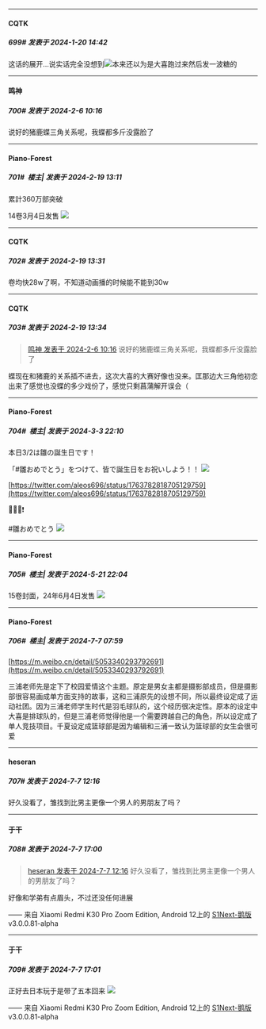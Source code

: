
*****

####  CQTK  
##### 699#       发表于 2024-1-20 14:42

这话的展开…说实话完全没想到<img src="https://static.saraba1st.com/image/smiley/face2017/001.png" referrerpolicy="no-referrer">本来还以为是大喜跑过来然后发一波糖的

*****

####  鸣神  
##### 700#       发表于 2024-2-6 10:16

说好的猪鹿蝶三角关系呢，我蝶都多斤没露脸了

*****

####  Piano-Forest  
##### 701#         楼主| 发表于 2024-2-19 13:11

累計360万部突破

14卷3月4日发售
<img src="https://p.sda1.dev/15/da78e67a8f8602f266eac09c6b87d0a7/20240219_130833.jpg" referrerpolicy="no-referrer">


*****

####  CQTK  
##### 702#       发表于 2024-2-19 13:31

卷均快28w了啊，不知道动画播的时候能不能到30w

*****

####  CQTK  
##### 703#       发表于 2024-2-19 13:34

<blockquote><a href="httphttps://bbs.saraba1st.com/2b/forum.php?mod=redirect&amp;goto=findpost&amp;pid=63895471&amp;ptid=1997993" target="_blank">鸣神 发表于 2024-2-6 10:16</a>
说好的猪鹿蝶三角关系呢，我蝶都多斤没露脸了</blockquote>
蝶现在和猪鹿的关系插不进去，这次大喜的大赛好像也没来。匡那边大三角他初恋出来了感觉也没蝶的多少戏份了，感觉只剩菖蒲解开误会（

*****

####  Piano-Forest  
##### 704#         楼主| 发表于 2024-3-3 22:10

本日3/2は雛の誕生日です！

「#雛おめでとう」をつけて、皆で誕生日をお祝いしよう！！
<img src="https://p.sda1.dev/16/89669cf3de8218b2d84be4679a2bdef3/20240303_220916.jpg" referrerpolicy="no-referrer">

[https://twitter.com/aleos696/status/1763782818705129759](https://twitter.com/aleos696/status/1763782818705129759)

🦋🐣🎂❗️

#雛おめでとう
<img src="https://p.sda1.dev/16/c0d3568b7a65e9f37edc65166de1cec8/20240303_220922.jpg" referrerpolicy="no-referrer">

*****

####  Piano-Forest  
##### 705#         楼主| 发表于 2024-5-21 22:04

15卷封面，24年6月4日发售
<img src="https://p.sda1.dev/17/f3a6888077550a84b9286a0a4c4f2d40/20240521_220311.jpg" referrerpolicy="no-referrer">

*****

####  Piano-Forest  
##### 706#         楼主| 发表于 2024-7-7 07:59

[https://m.weibo.cn/detail/5053340293792691](https://m.weibo.cn/detail/5053340293792691)

三浦老师先是定下了校园爱情这个主题。原定是男女主都是摄影部成员，但是摄影部很容易画成单方面支持的故事，这和三浦原先的设想不同，所以最终设定成了运动社团。因为三浦老师学生时代是羽毛球队的，这个经历很决定性。原本的设定中大喜是排球队的，但是三浦老师觉得他是一个需要跨越自己的角色，所以设定成了单人竞技项目。千夏设定成篮球部是因为编辑和三浦一致认为篮球部的女生会很可爱


*****

####  heseran  
##### 707#       发表于 2024-7-7 12:16

好久没看了，雏找到比男主更像一个男人的男朋友了吗？


*****

####  于干  
##### 708#       发表于 2024-7-7 17:00

<blockquote><a href="httphttps://bbs.saraba1st.com/2b/forum.php?mod=redirect&amp;goto=findpost&amp;pid=65509709&amp;ptid=1997993" target="_blank">heseran 发表于 2024-7-7 12:16</a>
好久没看了，雏找到比男主更像一个男人的男朋友了吗？</blockquote>
好像和学弟有点眉头，不过还没任何进展

—— 来自 Xiaomi Redmi K30 Pro Zoom Edition, Android 12上的 [S1Next-鹅版](https://github.com/ykrank/S1-Next/releases) v3.0.0.81-alpha

*****

####  于干  
##### 709#       发表于 2024-7-7 17:01

正好去日本玩于是带了五本回来
<img src="https://p.sda1.dev/18/e8e10eaddf1a85911decc7d4bec3f54b/image.jpg" referrerpolicy="no-referrer">

—— 来自 Xiaomi Redmi K30 Pro Zoom Edition, Android 12上的 [S1Next-鹅版](https://github.com/ykrank/S1-Next/releases) v3.0.0.81-alpha

